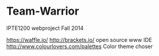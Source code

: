 Team-Warrior
============

 IPTE1200 webproject Fall 2014


https://waffle.io/
http://brackets.io/ open source www IDE
http://www.colourlovers.com/palettes Color theme choser 
